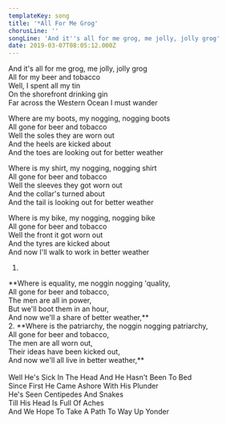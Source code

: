 ```yaml
---
templateKey: song
title: '*All For Me Grog'
chorusLine: ''
songLine: 'And it''s all for me grog, me jolly, jolly grog'
date: 2019-03-07T08:05:12.000Z
---
```

And it's all for me grog, me jolly, jolly grog\
All for my beer and tobacco\
Well, I spent all my tin\
On the shorefront drinking gin\
Far across the Western Ocean I must wander

Where are my boots, my nogging, nogging boots\
All gone for beer and tobacco\
Well the soles they are worn out\
And the heels are kicked about\
And the toes are looking out for better weather

Where is my shirt, my nogging, nogging shirt\
All gone for beer and tobacco\
Well the sleeves they got worn out\
And the collar's turned about\
And the tail is looking out for better weather

Where is my bike, my nogging, nogging bike\
All gone for beer and tobacco\
Well the front it got worn out\
And the tyres are kicked about\
And now I'll walk to work in better weather

1.
\*\*Where is equality, me noggin nogging 'quality,\
All gone for beer and tobacco,\
The men are all in power,\
But we'll boot them in an hour,\
And now we'll a share of better weather,\*\*\
2.
\*\*Where is the patriarchy, the noggin nogging patriarchy,\
All gone for beer and tobacco,\
The men are all worn out,\
Their ideas have been kicked out,\
And now we'll all live in better weather,\*\*\
\
Well He's Sick In The Head And He Hasn't Been To Bed\
Since First He Came Ashore With His Plunder\
He's Seen Centipedes And Snakes\
Till His Head Is Full Of Aches\
And We Hope To Take A Path To Way Up Yonder
